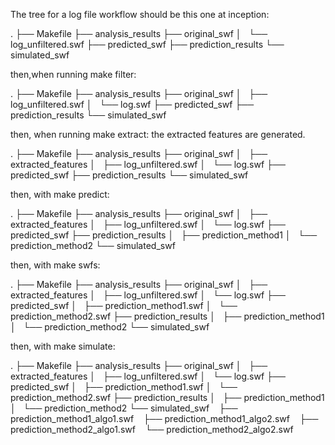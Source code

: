 The tree for a log file workflow should be this one at inception:

.
├── Makefile
├── analysis_results
├── original_swf
│   └── log_unfiltered.swf
├── predicted_swf
├── prediction_results
└── simulated_swf

then,when running make filter:

.
├── Makefile
├── analysis_results
├── original_swf
│   ├── log_unfiltered.swf
│   └── log.swf
├── predicted_swf
├── prediction_results
└── simulated_swf

then, when running make extract:
the extracted features are generated.

.
├── Makefile
├── analysis_results
├── original_swf
│   ├── extracted_features
│   ├── log_unfiltered.swf
│   └── log.swf
├── predicted_swf
├── prediction_results
└── simulated_swf

then, with make predict:

.
├── Makefile
├── analysis_results
├── original_swf
│   ├── extracted_features
│   ├── log_unfiltered.swf
│   └── log.swf
├── predicted_swf
├── prediction_results
│   ├── prediction_method1
│   └── prediction_method2
└── simulated_swf

then, with make swfs:

.
├── Makefile
├── analysis_results
├── original_swf
│   ├── extracted_features
│   ├── log_unfiltered.swf
│   └── log.swf
├── predicted_swf
│   ├── prediction_method1.swf
│   └── prediction_method2.swf
├── prediction_results
│   ├── prediction_method1
│   └── prediction_method2
└── simulated_swf

then, with make simulate:

.
├── Makefile
├── analysis_results
├── original_swf
│   ├── extracted_features
│   ├── log_unfiltered.swf
│   └── log.swf
├── predicted_swf
│   ├── prediction_method1.swf
│   └── prediction_method2.swf
├── prediction_results
│   ├── prediction_method1
│   └── prediction_method2
└── simulated_swf
    ├── prediction_method1_algo1.swf
    ├── prediction_method1_algo2.swf
    ├── prediction_method2_algo1.swf
    └── prediction_method2_algo2.swf
